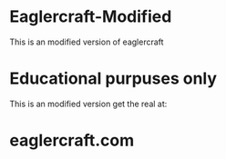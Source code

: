 # Eaglercraft-Modified

This is an modified version of eaglercraft 

# Educational purpuses only

This is an modified version get the real at:

# eaglercraft.com 
